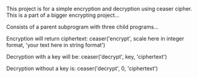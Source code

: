 This project is for a simple encryption and decryption using ceaser cipher. This is a part of a bigger encrypting project...



Consists of a parent subprogram with three child programs...

Encryption will return ciphertext: ceaser('encrypt', scale here in integer format, 'your text here in string format')

Decryption with a key will be: ceaser('decrypt', key, 'ciphertext')

Decryption without a key is: ceaser('decrypt', 0, 'ciphertext')
